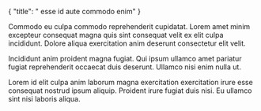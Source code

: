 {
  "title": " esse id aute commodo enim"
}

Commodo eu culpa commodo reprehenderit cupidatat. Lorem amet minim excepteur consequat magna quis sint consequat velit ex elit culpa incididunt. Dolore aliqua exercitation anim deserunt consectetur elit velit.

Incididunt anim proident magna fugiat. Qui ipsum ullamco amet pariatur fugiat reprehenderit occaecat duis deserunt. Ullamco nisi enim nulla ut.

Lorem id elit culpa anim laborum magna exercitation exercitation irure esse consequat nostrud ipsum aliquip. Proident irure fugiat duis nisi. Eu ullamco sint nisi laboris aliqua.